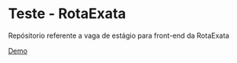 # Teste - RotaExata

Repósitorio referente a vaga de estágio para front-end da RotaExata

[Demo](https://sacola.github.io/teste-rotaexata/)